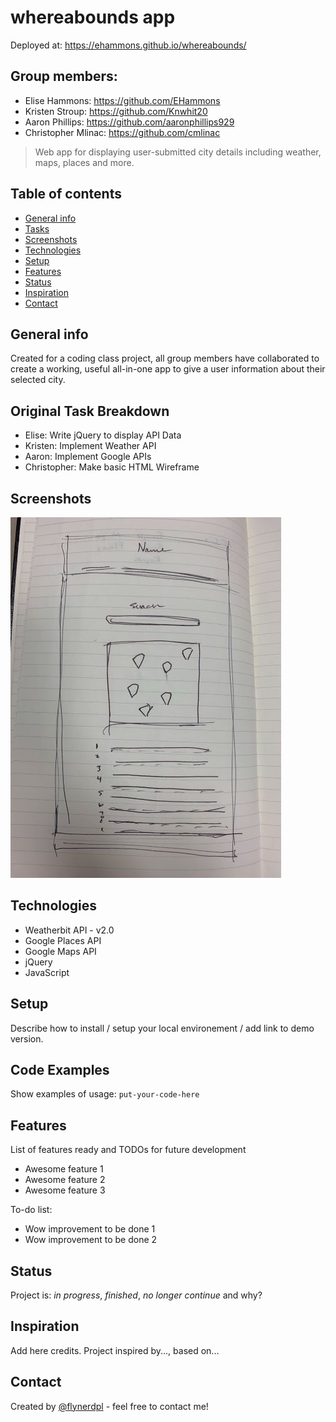 # whereabounds app
Deployed at: https://ehammons.github.io/whereabounds/

## Group members:
* Elise Hammons: https://github.com/EHammons
* Kristen Stroup: https://github.com/Knwhit20
* Aaron Phillips: https://github.com/aaronphillips929
* Christopher Mlinac: https://github.com/cmlinac
> Web app for displaying user-submitted city details including weather, maps, places and more.

## Table of contents
* [General info](#general-info)
* [Tasks](#original-task-breakdown)
* [Screenshots](#screenshots)
* [Technologies](#technologies)
* [Setup](#setup)
* [Features](#features)
* [Status](#status)
* [Inspiration](#inspiration)
* [Contact](#contact)

## General info
Created for a coding class project, all group members have collaborated to create a working, useful all-in-one app to give a user information about their selected city.

## Original Task Breakdown
* Elise: Write jQuery to display API Data
* Kristen: Implement Weather API
* Aaron: Implement Google APIs
* Christopher: Make basic HTML Wireframe

## Screenshots
![Screenshot](./img/Project_One.jpg)

## Technologies
* Weatherbit API - v2.0
* Google Places API
* Google Maps API
* jQuery
* JavaScript

## Setup
Describe how to install / setup your local environement / add link to demo version.

## Code Examples
Show examples of usage:
`put-your-code-here`

## Features
List of features ready and TODOs for future development
* Awesome feature 1
* Awesome feature 2
* Awesome feature 3

To-do list:
* Wow improvement to be done 1
* Wow improvement to be done 2

## Status
Project is: _in progress_, _finished_, _no longer continue_ and why?

## Inspiration
Add here credits. Project inspired by..., based on...

## Contact
Created by [@flynerdpl](https://www.flynerd.pl/) - feel free to contact me!